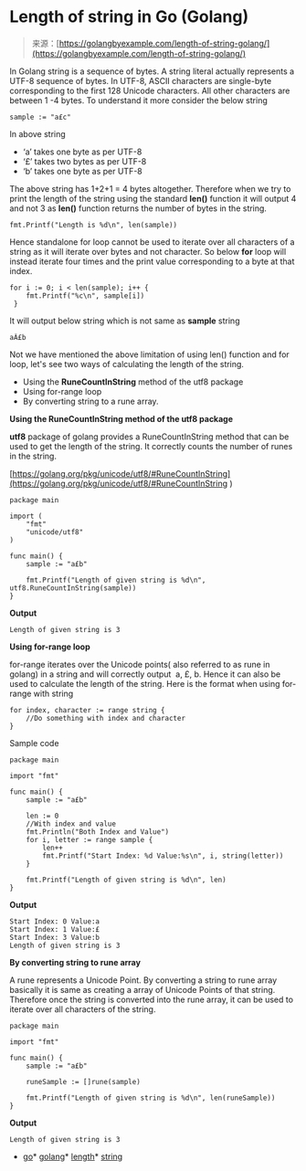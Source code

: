 <!--yml
category: 未分类
date: 2024-10-13 06:20:41
-->

# Length of string in Go (Golang)

> 来源：[https://golangbyexample.com/length-of-string-golang/](https://golangbyexample.com/length-of-string-golang/)

In Golang string is a sequence of bytes. A string literal actually represents a UTF-8 sequence of bytes. In UTF-8, ASCII characters are single-byte corresponding to the first 128 Unicode characters. All other characters are between 1 -4 bytes. To understand it more consider the below string

```
sample := "a£c"
```

In above string

*   ‘a’ takes one byte as per UTF-8
*   ‘£’ takes two bytes as per UTF-8
*   ‘b’ takes one byte as per UTF-8

The above string has 1+2+1 = 4 bytes altogether. Therefore when we try to print the length of the string using the standard **len()** function it will output 4 and not 3 as **len()** function returns the number of bytes in the string.

```
fmt.Printf("Length is %d\n", len(sample))
```

Hence standalone for loop cannot be used to iterate over all characters of a string as it will iterate over bytes and not character. So below **for** loop will instead iterate four times and the print value corresponding to a byte at that index.

```
for i := 0; i < len(sample); i++ {
    fmt.Printf("%c\n", sample[i])
 }
```

It will output below string which is not same as **sample** string

```
aÂ£b
```

Not we have mentioned the above limitation of using len() function and for loop, let's see two ways of calculating the length of the string.

*   Using the **RuneCountInString** method of the utf8 package
*   Using for-range loop
*   By converting string to a rune array.

**Using the **RuneCountInString** method of the utf8 package**

**utf8** package of golang provides a RuneCountInString method that can be used to get the length of the string. It correctly counts the number of runes in the string.

[https://golang.org/pkg/unicode/utf8/#RuneCountInString](https://golang.org/pkg/unicode/utf8/#RuneCountInString )

```
package main

import (
	"fmt"
	"unicode/utf8"
)

func main() {
	sample := "a£b"

	fmt.Printf("Length of given string is %d\n", utf8.RuneCountInString(sample))
}
```

**Output**

```
Length of given string is 3
```

**Using for-range loop**

for-range iterates over the Unicode points( also referred to as rune in golang) in a string and will correctly output  a, £, b. Hence it can also be used to calculate the length of the string. Here is the format when using for-range with string

```
for index, character := range string {
    //Do something with index and character
}
```

Sample code

```
package main

import "fmt"

func main() {
	sample := "a£b"

	len := 0
	//With index and value
	fmt.Println("Both Index and Value")
	for i, letter := range sample {
		len++
		fmt.Printf("Start Index: %d Value:%s\n", i, string(letter))
	}

	fmt.Printf("Length of given string is %d\n", len)
}
```

**Output**

```
Start Index: 0 Value:a
Start Index: 1 Value:£
Start Index: 3 Value:b
Length of given string is 3
```

**By converting string to rune array**

A rune represents a Unicode Point. By converting a string to rune array basically it is same as creating a array of Unicode Points of that string. Therefore once the string is converted into the rune array, it can be used to iterate over all characters of the string.

```
package main

import "fmt"

func main() {
	sample := "a£b"

	runeSample := []rune(sample)

	fmt.Printf("Length of given string is %d\n", len(runeSample))
}
```

**Output**

```
Length of given string is 3
```

*   [go](https://golangbyexample.com/tag/go/)*   [golang](https://golangbyexample.com/tag/golang/)*   [length](https://golangbyexample.com/tag/length/)*   [string](https://golangbyexample.com/tag/string/)